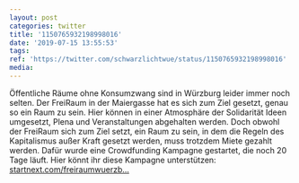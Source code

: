 ```yaml
---
layout: post
categories: twitter
title: '1150765932198998016'
date: '2019-07-15 13:55:53'
tags: 
ref: 'https://twitter.com/schwarzlichtwue/status/1150765932198998016'
media:
---
```

Öffentliche Räume ohne Konsumzwang sind in Würzburg leider immer noch selten. Der FreiRaum in der Maiergasse hat es sich zum Ziel gesetzt, genau so ein Raum zu sein. Hier können in einer Atmosphäre der Solidarität Ideen umgesetzt, Plena und Veranstaltungen abgehalten werden. 
Doch obwohl der FreiRaum sich zum Ziel setzt, ein Raum zu sein, in dem die Regeln des Kapitalismus außer Kraft gesetzt werden, muss trotzdem Miete gezahlt werden. Dafür wurde eine Crowdfunding Kampagne gestartet, die noch 20 Tage läuft. 
Hier könnt ihr diese Kampagne unterstützen: [startnext.com/freiraumwuerzb…](https://www.startnext.com/freiraumwuerzburg) 